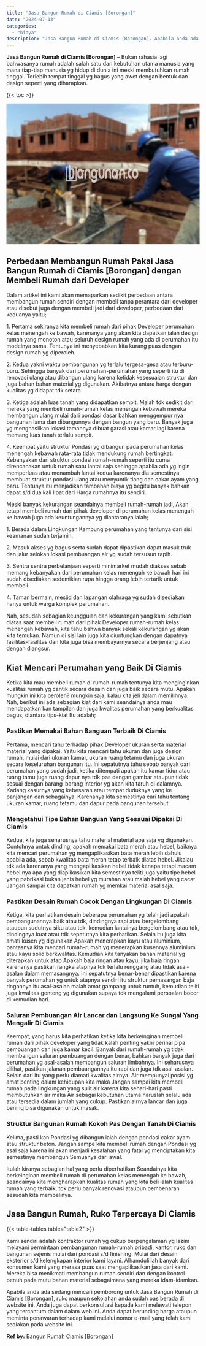 ```yaml
---
title: "Jasa Bangun Rumah di Ciamis [Borongan]"
date: "2024-07-13"
categories: 
  - "biaya"
description: "Jasa Bangun Rumah di Ciamis [Borongan]. Apabila anda ada sedang mencari pemborong untuk Jasa Bangun Rumah di Ciamis [Borongan], ruko maupun sekolahan anda..."
---
```


**Jasa Bangun Rumah di Ciamis \[Borongan\]** – Bukan rahasia lagi bahwasanya rumah adalah salah satu dari kebutuhan utama manusia yang mana tiap-tiap manusia yg hidup di dunia ini meski membutuhkan rumah tinggal. Terlebih tempat tinggal yg bagus yang awet dengan bentuk dan design seperti yang diharapkan.

{{< toc >}}

![Jasa Bangun Rumah di Ciamis [Borongan]](/images/borong-bangunan-18.png)

## Perbedaan Membangun Rumah Pakai Jasa Bangun Rumah di Ciamis \[Borongan\] dengan Membeli Rumah dari Developer

Dalam artikel ini kami akan memaparkan sedikit perbedaan antara membangun rumah sendiri dengan membeli tanpa perantara dari developer atau disebut juga dengan membeli jadi dari developer, perbedaan dari keduanya yaitu;

1\. Pertama sekiranya kita membeli rumah dari pihak Developer perumahan kelas menengah ke bawah, karenanya yang akan kita dapatkan ialah design rumah yang monoton atau seluruh design rumah yang ada di perumahan itu modelnya sama. Tentunya ini menyebabkan kita kurang puas dengan design rumah yg diperoleh.

2\. Kedua yakni waktu pembangunan yg terlalu tergesa-gesa atau terburu-buru. Sehingga banyak dari perumahan-perumahan yang seperti itu di renovasi ulang atau dibangun ulang karena ketidak kesesuaian struktur dan juga bahan bahan material yg digunakan. Akibatnya antara harga dengan kualitas yg didapat tdk setara.

3\. Ketiga adalah luas tanah yang didapatkan sempit. Malah tdk sedikit dari mereka yang membeli rumah-rumah kelas menengah kebawah mereka membangun ulang mulai dari pondasi dasar bahkan menggempur nya bangunan lama dan dibangunnya dengan bangun yang baru. Banyak juga yg menghasilkan lokasi tamannya dibuat garasi atau kamar lagi karena memang luas tanah terlalu sempit.

4\. Keempat yaitu struktur Pondasi yg dibangun pada perumahan kelas menengah kebawah rata-rata tidak mendukung rumah bertingkat. Kebanyakan dari struktur pondasi rumah-rumah seperti itu cuma direncanakan untuk rumah satu lantai saja sehingga apabila ada yg ingin memperluas atau menambah lantai kedua karenanya dia semestinya membuat struktur pondasi ulang atau menyuntik tiang dan cakar ayam yang baru. Tentunya itu menjadikan tambahan biaya yg begitu banyak bahkan dapat s/d dua kali lipat dari Harga rumahnya itu sendiri.

Meski banyak kekurangan seandainya membeli rumah-rumah jadi, Akan tetapi membeli rumah dari pihak developer di perumahan kelas menengah ke bawah juga ada keuntungannya yg diantaranya ialah;

1\. Berada dalam Lingkungan Kampung perumahan yang tentunya dari sisi keamanan sudah terjamin.

2\. Masuk akses yg bagus serta sudah dapat dipastikan dapat masuk truk dan jalur selokan lokasi pembuangan air yg sudah tersusun rapih.

3\. Sentra sentra perbelanjaan seperti minimarket mudah diakses sebab memang kebanyakan dari perumahan kelas menengah ke bawah hari ini sudah disediakan sedemikian rupa hingga orang lebih tertarik untuk membeli.

4\. Taman bermain, mesjid dan lapangan olahraga yg sudah disediakan hanya untuk warga komplek perumahan.

Nah, sesudah sebagian keunggulan dan kekurangan yang kami sebutkan diatas saat membeli rumah dari pihak Developer rumah-rumah kelas menengah kebawah, kita tahu bahwa banyak sekali kekurangan yg akan kita temukan. Namun di sisi lain juga kita diuntungkan dengan dapatnya fasilitas-fasilitas dan kita juga bisa membayarnya secara berjenjang atau dengan diangsur.

## Kiat Mencari Perumahan yang Baik Di Ciamis

Ketika kita mau membeli rumah di rumah-rumah tentunya kita menginginkan kualitas rumah yg cantik secara desain dan juga baik secara mutu. Apakah mungkin ini kita peroleh? mungkin saja, kalau kita jeli dalam memilihnya. Nah, berikut ini ada sebagian kiat dari kami seandainya anda mau mendapatkan kan tampilan dan juga kwalitas perumahan yang berkualitas bagus, diantara tips-kiat Itu adalah;

### Pastikan Memakai Bahan Banguan Terbaik Di Ciamis

Pertama, mencari tahu terhadap pihak Developer ukuran serta material material yang dipakai. Yaitu kita mencari tahu ukuran dan juga design rumah, mulai dari ukuran kamar, ukuran ruang tetamu dan juga ukuran secara keseluruhan bangunan itu. Ini sepatutnya tahu sebab banyak dari perumahan yang sudah jadi, ketika ditempati apakah itu kamar tidur atau ruang tamu juga ruang dapur nya tdk pas dengan gambar ataupun tidak sesuai dengan barang-barang interior yg akan kita taruh di dalamnya. Kadang kasurnya yang kebesaran atau tempat duduknya yang ke panjangan dan sebagainya. Karenanya kita semestinya cari tahu tentang ukuran kamar, ruang tetamu dan dapur pada bangunan tersebut.

### Mengetahui Tipe Bahan Banguan Yang Sesauai Dipakai Di Ciamis

Kedua, kita juga seharusnya tahu material material apa saja yg digunakan. Contohnya untuk dinding, apakah memakai bata merah atau hebel, baiknya kita mencari perumahan yg mengaplikasikan bata merah lebih dahulu apabila ada, sebab kwalitas bata merah tetap terbaik diatas hebel. Jikalau tdk ada karenanya yang mengaplikasikan hebel tidak kenapa tetapi macam hebel nya apa yang diaplikasikan kita semestinya teliti juga yaitu tipe hebel yang pabrikasi bukan jenis hebel yg murahan atau malah hebel yang cacat. Jangan sampai kita dapatkan rumah yg memkai material asal saja.

### Pastikan Desain Rumah Cocok Dengan Lingkungan Di Ciamis

Ketiga, kita perhatikan desain beberapa perumahan yg telah jadi apakah pembangunannya baik atau tdk, dindingnya rapi atau bergelombang ataupun sudutnya siku atau tdk, kemudian lantainya bergelombang atau tdk, dindingnya kuat atau tdk sepatutnya kita perhatikan. Selain itu juga kita amati kusen yg digunakan Apakah menerapkan kayu atau aluminium, pantasnya kita mencari rumah-rumah yg menerapkan kusennya aluminium atau kayu solid berkwalitas. Kemudian kita tanyakan bahan material yg diterapkan untuk atap Apakah baja ringan atau kayu, jika baja ringan karenanya pastikan rangka atapnya tdk terlalu renggang atau tidak asal-asalan dalam memasangnya. Ini sepatutnya benar-benar dipastikan karena banyak perumahan yg untuk atapnya sendiri itu struktur pemasangan baja ringannya itu asal-asalan malah amat gampang untuk runtuh, kemudian teliti juga kwalitas genteng yg digunakan supaya tdk mengalami persoalan bocor di kemudian hari.

### Saluran Pembuangan Air Lancar dan Langsung Ke Sungai Yang Mengalir Di Ciamis

Keempat, yang harus kita perhatikan ketika kita berkeinginan membeli rumah dari pihak developer yang tidak kalah penting yakni perihal pipa pembuangan dan juga kamar kecil. Banyak dari rumah-rumah yg tidak membangun saluran pembuangan dengan benar, bahkan banyak juga dari perumahan yg asal-asalan membangun saluran limbahnya. Ini seharusnya dilihat, pastikan jalanan pembuangannya itu rapi dan juga tdk asal-asalan. Selain dari itu yang perlu diamati kwalitas airnya. Air mempunyai posisi yg amat penting dalam kehidupan kita maka Jangan sampai kita membeli rumah pada lingkungan yang sulit air karena kita sehari-hari pasti membutuhkan air maka Air sebagai kebutuhan utama haruslah selalu ada atau tersedia dalam jumlah yang cukup. Pastikan airnya lancar dan juga bening bisa digunakan untuk masak.

### Struktur Bangunan Rumah Kokoh Pas Dengan Tanah Di Ciamis

Kelima, pasti kan Pondasi yg dibangun ialah dengan pondasi cakar ayam atau struktur beton. Jangan sampe kita membeli rumah dengan Pondasi yg asal saja karena ini akan menjadi kesalahan yang fatal yg menciptakan kita semestinya membangun Semuanya dari awal.

Itulah kiranya sebagian hal yang perlu diperhatikan Seandainya kita berkeinginan membeli rumah di perumahan kelas menengah ke bawah, seandainya kita mengharapkan kualitas rumah yang kita beli ialah kualitas rumah yang terbaik, tdk perlu banyak renovasi ataupun pembenaran sesudah kita membelinya.

## Jasa Bangun Rumah, Ruko Terpercaya Di Ciamis

{{< table-tables table="table2" >}}

Kami sendiri adalah kontraktor rumah yg cukup berpengalaman yg lazim melayani permintaan pembangunan rumah-rumah pribadi, kantor, ruko dan bangunan sejenis mulai dari pondasi s/d finishing. Mulai dari desain eksterior s/d kelengkapan interior kami layani. Alhamdulillah banyak dari konsumen kami yang merasa puas saat mengaplikasikan jasa dari kami. Mereka bisa menikmati membangun rumah sendiri dan dengan kontrol penuh pada mutu bahan material sebagaimana yang mereka idam-idamkan.

Apabila anda ada sedang mencari pemborong untuk Jasa Bangun Rumah di Ciamis \[Borongan\], ruko maupun sekolahan anda sudah pas berada di website ini. Anda juga dapat berkonsultasi kepada kami melewati telepon yang tercantum dalam dalam web ini. Anda dapat berunding harga ataupun meminta penawaran terhadap kami melalui nomor e-mail yang telah kami sediakan pada website ini.

**Ref by:** [Bangun Rumah Ciamis [Borongan]](https://id.wikipedia.org/wiki/Bangun)
